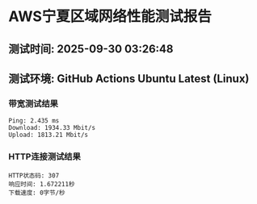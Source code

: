 # AWS宁夏区域网络性能测试报告
## 测试时间: 2025-09-30 03:26:48
## 测试环境: GitHub Actions Ubuntu Latest (Linux)

### 带宽测试结果
```
Ping: 2.435 ms
Download: 1934.33 Mbit/s
Upload: 1813.21 Mbit/s
```

### HTTP连接测试结果
```
HTTP状态码: 307
响应时间: 1.672211秒
下载速度: 0字节/秒
```

